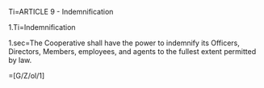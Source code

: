 Ti=ARTICLE 9 - Indemnification

1.Ti=Indemnification

1.sec=The Cooperative shall have the power to indemnify its Officers, Directors, Members, employees, and agents to the fullest extent permitted by law.

=[G/Z/ol/1]

